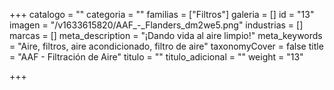 +++
catalogo = ""
categoria = ""
familias = ["Filtros"]
galeria = []
id = "13"
imagen = "/v1633615820/AAF_-_Flanders_dm2we5.png"
industrias = []
marcas = []
meta_description = "¡Dando vida al aire limpio!"
meta_keywords = "Aire, filtros, aire acondicionado, filtro de aire"
taxonomyCover = false
title = "AAF - Filtración de Aire"
titulo = ""
titulo_adicional = ""
weight = "13"

+++
